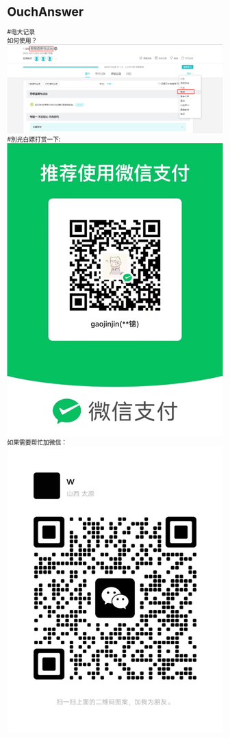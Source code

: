 # OuchAnswer
#电大记录<br>
如何使用？
![image](https://github.com/gaojinjin/OuchAnswer/blob/main/otherInfo/howUse.png)
#別光白嫖打赏一下:<br>
![image](https://github.com/gaojinjin/OuchAnswer/blob/main/otherInfo/GetMoney.jpg)
如果需要帮忙加微信：<br>
![image](https://github.com/gaojinjin/OuchAnswer/blob/main/otherInfo/Add.jpg)
